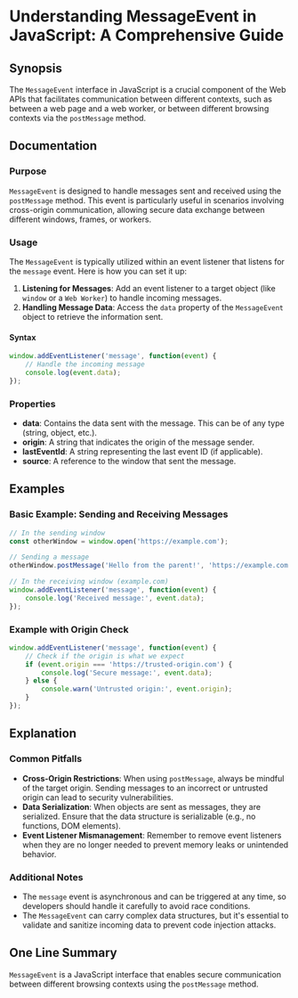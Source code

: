 <!--
Meta Description: # Understanding MessageEvent in JavaScript: A Comprehensive Guide ## Synopsis The `MessageEvent` interface in JavaScript is a crucial component of the...
Meta Keywords: event, message, origin, data, window
-->

# Understanding MessageEvent in JavaScript: A Comprehensive Guide

## Synopsis
The `MessageEvent` interface in JavaScript is a crucial component of the Web APIs that facilitates communication between different contexts, such as between a web page and a web worker, or between different browsing contexts via the `postMessage` method.

## Documentation
### Purpose
`MessageEvent` is designed to handle messages sent and received using the `postMessage` method. This event is particularly useful in scenarios involving cross-origin communication, allowing secure data exchange between different windows, frames, or workers.

### Usage
The `MessageEvent` is typically utilized within an event listener that listens for the `message` event. Here is how you can set it up:

1. **Listening for Messages**: Add an event listener to a target object (like `window` or a `Web Worker`) to handle incoming messages.
2. **Handling Message Data**: Access the `data` property of the `MessageEvent` object to retrieve the information sent.

#### Syntax
```javascript
window.addEventListener('message', function(event) {
    // Handle the incoming message
    console.log(event.data);
});
```

### Properties
- **data**: Contains the data sent with the message. This can be of any type (string, object, etc.).
- **origin**: A string that indicates the origin of the message sender.
- **lastEventId**: A string representing the last event ID (if applicable).
- **source**: A reference to the window that sent the message.

## Examples
### Basic Example: Sending and Receiving Messages
```javascript
// In the sending window
const otherWindow = window.open('https://example.com');

// Sending a message
otherWindow.postMessage('Hello from the parent!', 'https://example.com');

// In the receiving window (example.com)
window.addEventListener('message', function(event) {
    console.log('Received message:', event.data);
});
```

### Example with Origin Check
```javascript
window.addEventListener('message', function(event) {
    // Check if the origin is what we expect
    if (event.origin === 'https://trusted-origin.com') {
        console.log('Secure message:', event.data);
    } else {
        console.warn('Untrusted origin:', event.origin);
    }
});
```

## Explanation
### Common Pitfalls
- **Cross-Origin Restrictions**: When using `postMessage`, always be mindful of the target origin. Sending messages to an incorrect or untrusted origin can lead to security vulnerabilities.
- **Data Serialization**: When objects are sent as messages, they are serialized. Ensure that the data structure is serializable (e.g., no functions, DOM elements).
- **Event Listener Mismanagement**: Remember to remove event listeners when they are no longer needed to prevent memory leaks or unintended behavior.

### Additional Notes
- The `message` event is asynchronous and can be triggered at any time, so developers should handle it carefully to avoid race conditions.
- The `MessageEvent` can carry complex data structures, but it's essential to validate and sanitize incoming data to prevent code injection attacks.

## One Line Summary
`MessageEvent` is a JavaScript interface that enables secure communication between different browsing contexts using the `postMessage` method.